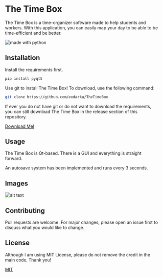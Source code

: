 # The Time Box

The Time Box is a time-organizer software made to help students and workers. With this application, you can easily map your day to be able to be time-efficient and be better.

<img src="https://img.shields.io/badge/made%20with-python-blue.svg?style=flat-square" alt="made with python">

## Installation

Install the requirements first.
```bash
pip install pyqt5
```

Use git to install The Time Box! To download, use the following command:

```bash
git clone https://github.com/exdarku/TheTimeBox
```

If ever you do not have git or do not want to download the requirements, you can still download The Time Box in the release section of this repository.

[Download Me!](https://github.com/exdarku/TheTimeBox/releases)



## Usage

The Time Box is Qt-based. There is a GUI and everything is straight forward. 

An autosave system has been implemented and runs every 3 seconds.

## Images

![alt text](https://laurencelesmoras.dev/images/external_resource/ttb.JPG "Screenshot")

## Contributing
Pull requests are welcome. For major changes, please open an issue first to discuss what you would like to change.
## License
Although I am using MIT License, please do not remove the credit in the main code. Thank you!

[MIT](https://choosealicense.com/licenses/mit/)

